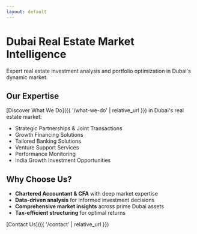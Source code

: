 ```yaml
---
layout: default
---
```


# Dubai Real Estate Market Intelligence

Expert real estate investment analysis and portfolio optimization in Dubai's dynamic market.

## Our Expertise

[Discover What We Do]({{ '/what-we-do' | relative_url }}) in Dubai's real estate market:
- Strategic Partnerships & Joint Transactions
- Growth Financing Solutions
- Tailored Banking Solutions
- Venture Support Services
- Performance Monitoring
- India Growth Investment Opportunities

## Why Choose Us?

- **Chartered Accountant & CFA** with deep market expertise
- **Data-driven analysis** for informed investment decisions
- **Comprehensive market insights** across prime Dubai assets
- **Tax-efficient structuring** for optimal returns

[Contact Us]({{ '/contact' | relative_url }}) 